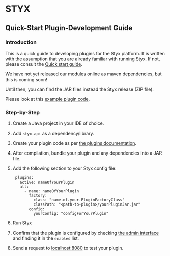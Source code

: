 # STYX
## Quick-Start Plugin-Development Guide

### Introduction

This is a quick guide to developing plugins for the Styx platform. It is written with the assumption that you 
are already familiar with running Styx. If not, please consult the [Quick start guide](quick-start.md).

We have not yet released our modules online as maven dependencies, but this is coming soon!

Until then, you can find the JAR files instead the Styx release (ZIP file).   

Please look at this [example plugin code](../plugin-examples/src/main/java/com/hotels/styx/).

### Step-by-Step

1. Create a Java project in your IDE of choice.
2. Add `styx-api` as a dependency/library.
3. Create your plugin code as per [the plugins documentation](developer-guide/plugins.md).
4. After compilation, bundle your plugin and any dependencies into a JAR file.
5. Add the following section to your Styx config file:

        plugins:
          active: nameOfYourPlugin
          all:
            - name: nameOfYourPlugin
              factory:
                class: "name.of.your.PluginFactoryClass"
                classPath: "<path-to-plugin>/yourPluginJar.jar"
              config:
                yourConfig: "configForYourPlugin"

6. Run Styx
7. Confirm that the plugin is configured by checking [the admin interface](http://localhost:9000/admin/plugins) and 
finding it in the `enabled` list. 
7. Send a request to [localhost:8080](http://localhost:8080) to test your plugin.


